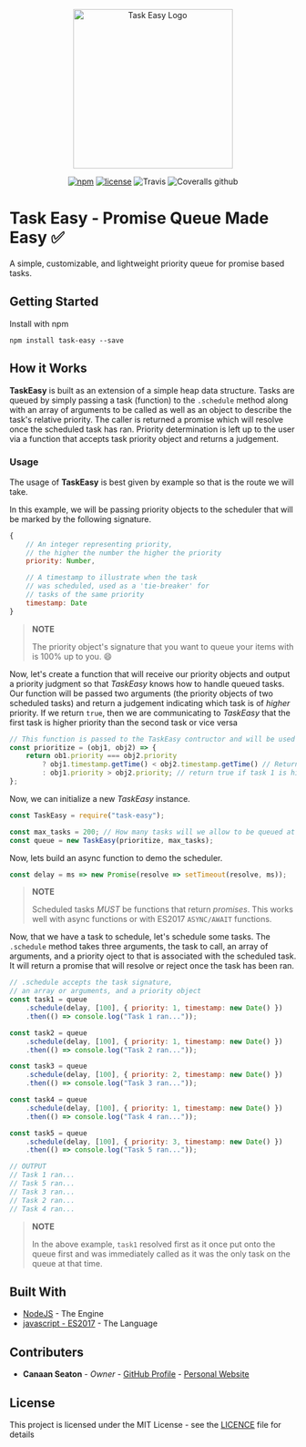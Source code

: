 <p align="center"><img width="280" src="https://i.imgur.com/VwF0DyE.png" alt="Task Easy Logo"></p>

<div align="center">
  <p><a href="https://www.npmjs.com/package/task-easy"><img src="https://img.shields.io/npm/v/task-easy.svg?style=flat-square" alt="npm" /></a>
  <a href="https://github.com/cmseaton42/task-easy/blob/master/LICENSE"><img src="https://img.shields.io/github/license/cmseaton42/task-easy.svg?style=flat-square" alt="license" /></a>
  <img src="https://img.shields.io/travis/cmseaton42/task-easy.svg?style=flat-square" alt="Travis" />
  <img src="https://img.shields.io/coveralls/github/cmseaton42/task-easy.svg?style=flat-square" alt="Coveralls github" />
</p>
</div>

# Task Easy - Promise Queue Made Easy ✅

A simple, customizable, and lightweight priority queue for promise based tasks.

## Getting Started

Install with npm

```
npm install task-easy --save
```

## How it Works

**TaskEasy** is built as an extension of a simple heap data structure. Tasks are queued by simply passing a task (function) to the `.schedule` method along with an array of arguments to be called as well as an object to describe the task's relative priority. The caller is returned a promise which will resolve once the scheduled task has ran. Priority determination is left up to the user via a function that accepts task priority object and returns a judgement.

### Usage

The usage of **TaskEasy** is best given by example so that is the route we will take.

In this example, we will be passing priority objects to the scheduler that will be marked by the following signature.

```js
{
    // An integer representing priority,
    // the higher the number the higher the priority
    priority: Number,

    // A timestamp to illustrate when the task
    // was scheduled, used as a 'tie-breaker' for
    // tasks of the same priority
    timestamp: Date
}
```

> **NOTE**
>
> The priority object's signature that you want to queue your items with is 100% up to you. 😄

Now, let's create a function that will receive our priority objects and output a priority judgment so that _TaskEasy_ knows how to handle queued tasks. Our function will be passed two arguments (the priority objects of two scheduled tasks) and return a judgement indicating which task is of _higher_ priority. If we return `true`, then we are communicating to _TaskEasy_ that the first task is higher priority than the second task or vice versa

```js
// This function is passed to the TaskEasy contructor and will be used internally to determine tasks order.
const prioritize = (obj1, obj2) => {
    return ob1.priority === obj2.priority
        ? obj1.timestamp.getTime() < obj2.timestamp.getTime() // Return true if task 1 is older than task 2
        : obj1.priority > obj2.priority; // return true if task 1 is higher priority than task 2
};
```

Now, we can initialize a new _TaskEasy_ instance.

```js
const TaskEasy = require("task-easy");

const max_tasks = 200; // How many tasks will we allow to be queued at a time (defaults to 100)
const queue = new TaskEasy(prioritize, max_tasks);
```

Now, lets build an async function to demo the scheduler.

```js
const delay = ms => new Promise(resolve => setTimeout(resolve, ms));
```

> **NOTE**
>
> Scheduled tasks _MUST_ be functions that return _promises_. This works well with async functions or with ES2017 `ASYNC/AWAIT` functions.

Now, that we have a task to schedule, let's schedule some tasks. The `.schedule` method takes three arguments, the task to call, an array of arguments, and a priority oject to that is associated with the scheduled task. It will return a promise that will resolve or reject once the task has been ran.

```js
// .schedule accepts the task signature,
// an array or arguments, and a priority object
const task1 = queue
    .schedule(delay, [100], { priority: 1, timestamp: new Date() })
    .then(() => console.log("Task 1 ran..."));

const task2 = queue
    .schedule(delay, [100], { priority: 1, timestamp: new Date() })
    .then(() => console.log("Task 2 ran..."));

const task3 = queue
    .schedule(delay, [100], { priority: 2, timestamp: new Date() })
    .then(() => console.log("Task 3 ran..."));

const task4 = queue
    .schedule(delay, [100], { priority: 1, timestamp: new Date() })
    .then(() => console.log("Task 4 ran..."));

const task5 = queue
    .schedule(delay, [100], { priority: 3, timestamp: new Date() })
    .then(() => console.log("Task 5 ran..."));

// OUTPUT
// Task 1 ran...
// Task 5 ran...
// Task 3 ran...
// Task 2 ran...
// Task 4 ran...
```

> **NOTE**
>
> In the above example, `task1` resolved first as it once put onto the queue first and was immediately called as it was the only task on the queue at that time.

## Built With

*   [NodeJS](https://nodejs.org/en/) - The Engine
*   [javascript - ES2017](https://maven.apache.org/) - The Language

## Contributers

*   **Canaan Seaton** - _Owner_ - [GitHub Profile](https://github.com/cmseaton42) - [Personal Website](http://www.canaanseaton.com/)

## License

This project is licensed under the MIT License - see the [LICENCE](https://github.com/cmseaton42/task-easy/blob/master/LICENSE) file for details
